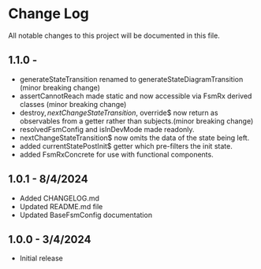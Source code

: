 # Change Log
All notable changes to this project will be documented in this file.


## 1.1.0 - 
* generateStateTransition renamed to generateStateDiagramTransition (minor breaking change)
* assertCannotReach made static and now accessible via FsmRx derived classes (minor breaking change)
* destroy$, nextChangeStateTransition$, override$ now return as observables from a getter rather than subjects.(minor breaking change) 
* resolvedFsmConfig and isInDevMode made readonly. 
* nextChangeStateTransition$ now omits the data of the state being left. 
* added currentStatePostInit$ getter which pre-filters the init state. 
* added FsmRxConcrete for use with functional components. 

## 1.0.1 - 8/4/2024
* Added CHANGELOG.md
* Updated README.md file
* Updated BaseFsmConfig documentation

## 1.0.0 - 3/4/2024
* Initial release 
